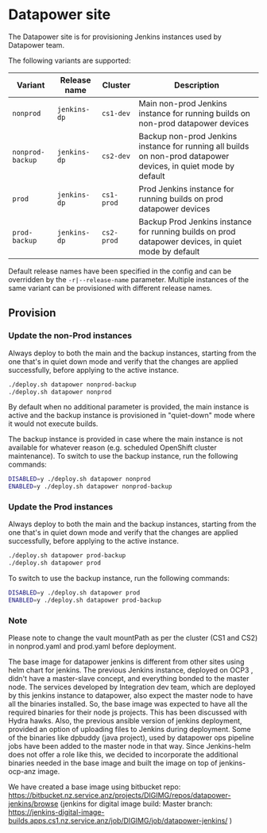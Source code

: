 # Datapower site

The Datapower site is for provisioning Jenkins instances used by Datapower team.

The following variants are supported:

| Variant          | Release name     | Cluster    | Description
| ---------------- | ------------     | ---------- | ------------------------------------------------------------------------------------------ |
| `nonprod`        | `jenkins-dp`      | `cs1-dev`  | Main non-prod Jenkins instance for running builds on non-prod datapower devices                             |
| `nonprod-backup` | `jenkins-dp`      | `cs2-dev`  | Backup non-prod Jenkins instance for running all builds on non-prod datapower devices, in quiet mode by default |
| `prod`           | `jenkins-dp`      | `cs1-prod` | Prod Jenkins instance for running builds on prod datapower devices                                  |
| `prod-backup`    | `jenkins-dp`      | `cs2-prod` | Backup Prod Jenkins instance for running builds on prod datapower devices, in quiet mode by default |

Default release names have been specified in the config and can be overridden by the `-r|--release-name`
parameter. Multiple instances of the same variant can be provisioned with different release names.

## Provision

### Update the non-Prod instances

Always deploy to both the main and the backup instances, starting from the one that's in quiet down mode and verify that
the changes are applied successfully, before applying to the active instance.

```sh
./deploy.sh datapower nonprod-backup
./deploy.sh datapower nonprod
```

By default when no additional parameter is provided, the main instance is active and the backup instance is provisioned
in "quiet-down" mode where it would not execute builds.

The backup instance is provided in case where the main instance is not available for whatever reason (e.g. scheduled
OpenShift cluster maintenance). To switch to use the backup instance, run the following commands:

```sh
DISABLED=y ./deploy.sh datapower nonprod
ENABLED=y ./deploy.sh datapower nonprod-backup
```

### Update the Prod instances

Always deploy to both the main and the backup instances, starting from the one that's in quiet down mode and verify that
the changes are applied successfully, before applying to the active instance.

```sh
./deploy.sh datapower prod-backup
./deploy.sh datapower prod
```

To switch to use the backup instance, run the following commands:

```sh
DISABLED=y ./deploy.sh datapower prod
ENABLED=y ./deploy.sh datapower prod-backup
```
### Note

Please note to change the vault mountPath as per the cluster (CS1 and CS2) in nonprod.yaml and prod.yaml before deployment.

The base image for datapower jenkins is different from other sites using helm chart for jenkins.
The previous Jenkins instance, deployed on OCP3 , didn't have a master-slave concept, and everything bonded to the master node. The services developed by Integration dev team, which are deployed by this jenkins instance to datapower, also expect the master node to have all the binaries installed. So, the base image was expected to have all the required binaries for their node js projects. This has been discussed with Hydra hawks. Also, the previous ansible version of jenkins deployment, provided an option of uploading files to Jenkins during deployment. Some of the binaries like dpbuddy (java project), used by datapower ops pipeline jobs have been added to the master node in that way. Since Jenkins-helm does not offer a role like this, we decided to incorporate the additional binaries needed in the base image and built the image on top of jenkins-ocp-anz image.

We have created a base image using bitbucket repo: https://bitbucket.nz.service.anz/projects/DIGIMG/repos/datapower-jenkins/browse
(jenkins for digital image build:
Master branch: https://jenkins-digital-image-builds.apps.cs1.nz.service.anz/job/DIGIMG/job/datapower-jenkins/ )
